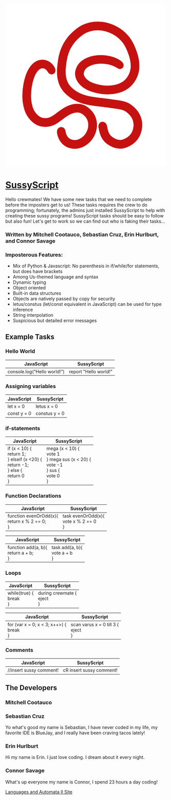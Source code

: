 ![SussyScript logo](./docs/SussyScriptLogo.png)

# [SussyScript](https://github.com/connorsavage/SussyScript)

Hello crewmates! We have some new tasks that we need to complete before the imposters get to us! These tasks requires the crew to do programming; fortunately, the admins just installed SussyScript to help with creating these sussy programs! SussyScript tasks should be easy to follow but also fun! Let's get to work so we can find out who is faking their tasks...

### Written by Mitchell Cootauco, Sebastian Cruz, Erin Hurlburt, and Connor Savage

### Imposterous Features:

- Mix of Python & Javascript: No parenthesis in if/while/for statements, but does have brackets
- Among Us-themed language and syntax
- Dynamic typing
- Object oriented
- Built-in data structures
- Objects are natively passed by copy for security
- letus/constus (let/const equivalent in JavaScript) can be used for type inference
- String interpolation
- Suspicious but detailed error messages

## Example Tasks

### Hello World

| JavaScript                  | SussyScript           |
| --------------------------- | --------------------- |
| console.log(“Hello world!”) | report "Hello world!" |

### Assigning variables

| JavaScript  | SussyScript   |
| ----------- | ------------- |
| let x = 0   | letus x = 0   |
| const y = 0 | constus y = 0 |

### if-statements

| JavaScript                                                                                     | SussyScript                                                                                |
| ---------------------------------------------------------------------------------------------- | ------------------------------------------------------------------------------------------ |
| if (x < 10) {<br> return 1;<br>} elseif (x <20) {<br> return -1;<br>} else {<br> return 0<br>} | mega (x < 10) {<br> vote 1<br>} mega sus (x < 20) {<br> vote -1<br>} sus {<br> vote 0<br>} |

### Function Declarations

| JavaScript                                         | SussyScript                                 |
| -------------------------------------------------- | ------------------------------------------- |
| function evenOrOdd(x){<br> return x % 2 == 0;<br>} | task evenOrOdd(x){<br> vote x % 2 == 0<br>} |

| JavaScript                                 | SussyScript                         |
| ------------------------------------------ | ----------------------------------- |
| function add(a, b){<br> return a + b;<br>} | task add(a, b){<br> vote a + b<br>} |

### Loops

| JavaScript                   | SussyScript                      |
| ---------------------------- | -------------------------------- |
| while(true) {<br> break<br>} | during crewmate {<br> eject<br>} |

| JavaScript                                    | SussyScript                              |
| --------------------------------------------- | ---------------------------------------- |
| for (var x = 0; x < 3; x++>) {<br> break<br>} | scan varus x = 0 till 3 {<br> eject<br>} |

### Comments

| JavaScript              | SussyScript              |
| ----------------------- | ------------------------ |
| //insert sussy comment! | cR insert sussy comment! |

## The Developers

### Mitchell Cootauco

### Sebastian Cruz

Yo what's good my name is Sebastian, I have never coded in my life, my favorite IDE is BlueJay, and I really have been craving tacos lately!

### Erin Hurlburt

Hi my name is Erin. I just love coding. I dream about it every night.

### Connor Savage

What's up everyone my name is Connor, I spend 23 hours a day coding!

[Languages and Automata II Site](https://cs.lmu.edu/~ray/classes/cc/)
